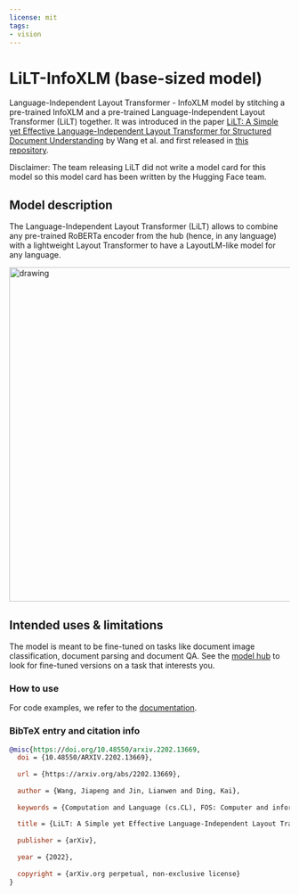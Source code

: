 ```yaml
---
license: mit
tags:
- vision
---
```


# LiLT-InfoXLM (base-sized model) 

Language-Independent Layout Transformer - InfoXLM model by stitching a pre-trained InfoXLM and a pre-trained Language-Independent Layout Transformer (LiLT) together. It was introduced in the paper [LiLT: A Simple yet Effective Language-Independent Layout Transformer for Structured Document Understanding](https://arxiv.org/abs/2202.13669) by Wang et al. and first released in [this repository](https://github.com/jpwang/lilt).

Disclaimer: The team releasing LiLT did not write a model card for this model so this model card has been written by the Hugging Face team.

## Model description

The Language-Independent Layout Transformer (LiLT) allows to combine any pre-trained RoBERTa encoder from the hub (hence, in any language) with a lightweight Layout Transformer to have a LayoutLM-like model for any language. 

<img src="https://huggingface.co/datasets/huggingface/documentation-images/resolve/main/transformers/model_doc/lilt_architecture.jpg" alt="drawing" width="600"/>

## Intended uses & limitations

The model is meant to be fine-tuned on tasks like document image classification, document parsing and document QA. See the [model hub](https://huggingface.co/models?search=lilt) to look for fine-tuned versions on a task that interests you.

### How to use

For code examples, we refer to the [documentation](https://huggingface.co/transformers/main/model_doc/lilt.html).

### BibTeX entry and citation info

```bibtex
@misc{https://doi.org/10.48550/arxiv.2202.13669,
  doi = {10.48550/ARXIV.2202.13669},
  
  url = {https://arxiv.org/abs/2202.13669},
  
  author = {Wang, Jiapeng and Jin, Lianwen and Ding, Kai},
  
  keywords = {Computation and Language (cs.CL), FOS: Computer and information sciences, FOS: Computer and information sciences},
  
  title = {LiLT: A Simple yet Effective Language-Independent Layout Transformer for Structured Document Understanding},
  
  publisher = {arXiv},
  
  year = {2022},
  
  copyright = {arXiv.org perpetual, non-exclusive license}
}
```